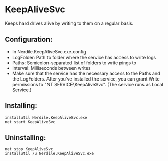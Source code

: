 # KeepAliveSvc
Keeps hard drives alive by writing to them on a regular basis.

## Configuration:
 * In Nerdile.KeepAliveSvc.exe.config
 * LogFolder: Path to folder where the service has access to write logs
 * Paths: Semicolon-separated list of folders to write pings to
 * Interval: Milliseconds between writes
 * Make sure that the service has the necessary access to the Paths and the LogFolders.
   After you've installed the service, you can grant Write permissions to "NT SERVICE\KeepAliveSvc".
   (The service runs as Local Service.)
 
## Installing:
    installutil Nerdile.KeepAliveSvc.exe
    net start KeepAliveSvc

## Uninstalling:
    net stop KeepAliveSvc
    installutil /u Nerdile.KeepAliveSvc.exe


